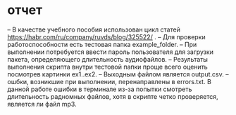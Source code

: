 # отчет
– В качестве учебного пособия использован цикл статей https://habr.com/ru/company/ruvds/blog/325522/ .
– Для проверки работоспособности есть тестовая папка example_folder.
– При выполнении потребуется ввести пароль пользователя для загрузки пакета, определяющего длительность аудиофайлов.
– Результаты выполнения скрипта внутри тестовой папки проще всего оценить посмотрев картинки ex1..ex2. 
– Выходным файлом является output.csv.
– ошбки, возникшие при выполнении, перенаправлены в errors.txt. В данной работе ошибки в терминале из-за попытки смотреть длительность радномных файлов, хотя в скрипте четко проверяется, является ли файл mp3.